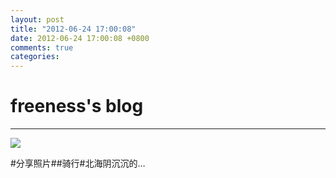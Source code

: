 ```yaml
---
layout: post
title: "2012-06-24 17:00:08"
date: 2012-06-24 17:00:08 +0800
comments: true
categories: 
---
```


# freeness's blog

----------

![](http://okqmqrbgo.bkt.clouddn.com/201206241700081.jpg)

>
\#分享照片\#\#骑行\#北海阴沉沉的…